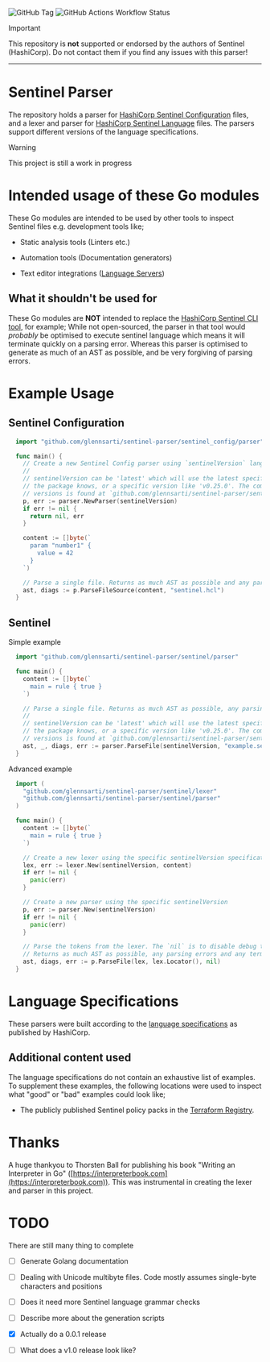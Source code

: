![GitHub Tag](https://img.shields.io/github/v/tag/glennsarti/sentinel-parser) ![GitHub Actions Workflow Status](https://img.shields.io/github/actions/workflow/status/glennsarti/sentinel-parser/test.yml)


> [!IMPORTANT]
> This repository is **not** supported or endorsed by the authors of Sentinel (HashiCorp). Do not contact them if you find any issues with this parser!

---

# Sentinel Parser

The repository holds a parser for [HashiCorp Sentinel Configuration](https://developer.hashicorp.com/sentinel/docs/configuration) files, and a lexer and parser for [HashiCorp Sentinel Language](https://developer.hashicorp.com/sentinel/docs/language) files. The parsers support different versions of the language specifications.

> [!WARNING]
> This project is still a work in progress

# Intended usage of these Go modules

These Go modules are intended to be used by other tools to inspect Sentinel files e.g. development tools like;

* Static analysis tools (Linters etc.)

* Automation tools (Documentation generators)

* Text editor integrations ([Language Servers](https://microsoft.github.io/language-server-protocol/))

## What it shouldn't be used for

These Go modules are **NOT** intended to replace the [HashiCorp Sentinel CLI tool](https://developer.hashicorp.com/sentinel/docs/commands), for example; While not open-sourced, the parser in that tool would _probably_ be optimised to execute sentinel language which means it will terminate quickly on a parsing error. Whereas this parser is optimised to generate as much of an AST as possible, and be very forgiving of parsing errors.

# Example Usage

## Sentinel Configuration

```go
  import "github.com/glennsarti/sentinel-parser/sentinel_config/parser"

  func main() {
    // Create a new Sentinel Config parser using `sentinelVersion` language rules
    //
    // sentinelVersion can be 'latest' which will use the latest specification
    // the package knows, or a specific version like 'v0.25.0'. The complete list of
    // versions is found at `github.com/glennsarti/sentinel-parser/sentinel_config/features`
    p, err := parser.NewParser(sentinelVersion)
    if err != nil {
      return nil, err
    }

    content := []byte(`
      param "number1" {
        value = 42
      }
    `)

    // Parse a single file. Returns as much AST as possible and any parsing errors
    ast, diags := p.ParseFileSource(content, "sentinel.hcl")
  }

```

## Sentinel

Simple example

```go
  import "github.com/glennsarti/sentinel-parser/sentinel/parser"

  func main() {
    content := []byte(`
      main = rule { true }
    `)

    // Parse a single file. Returns as much AST as possible, any parsing errors and any terminal errors
    //
    // sentinelVersion can be 'latest' which will use the latest specification
    // the package knows, or a specific version like 'v0.25.0'. The complete list of
    // versions is found at `github.com/glennsarti/sentinel-parser/sentinel_config/features`
    ast, _, diags, err := parser.ParseFile(sentinelVersion, "example.sentinel", content)
  }
```

Advanced example

```go
  import (
    "github.com/glennsarti/sentinel-parser/sentinel/lexer"
    "github.com/glennsarti/sentinel-parser/sentinel/parser"
  )

  func main() {
    content := []byte(`
      main = rule { true }
    `)

    // Create a new lexer using the specific sentinelVersion specification
    lex, err := lexer.New(sentinelVersion, content)
    if err != nil {
      panic(err)
    }

    // Create a new parser using the specific sentinelVersion
    p, err := parser.New(sentinelVersion)
    if err != nil {
      panic(err)
    }

    // Parse the tokens from the lexer. The `nil` is to disable debug tracing.
    // Returns as much AST as possible, any parsing errors and any terminal errors
    ast, diags, err := p.ParseFile(lex, lex.Locator(), nil)
  }
```

# Language Specifications

These parsers were built according to the [language specifications](https://developer.hashicorp.com/sentinel/docs/language) as published by HashiCorp.

## Additional content used

The language specifications do not contain an exhaustive list of examples. To supplement these examples, the following locations were used to inspect what "good" or "bad" examples could look like;

* The publicly published Sentinel policy packs in the [Terraform Registry](https://registry.terraform.io/browse/policies).

# Thanks

A huge thankyou to Thorsten Ball for publishing his book "Writing an Interpreter in Go" ([https://interpreterbook.com](https://interpreterbook.com)). This was instrumental in creating the lexer and parser in this project.

# TODO

There are still many thing to complete

* [ ] Generate Golang documentation

* [ ] Dealing with Unicode multibyte files. Code mostly assumes single-byte characters and positions

* [ ] Does it need more Sentinel language grammar checks

* [ ] Describe more about the generation scripts

* [x] Actually do a 0.0.1 release

* [ ] What does a v1.0 release look like?
